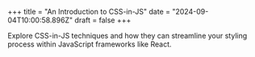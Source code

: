 +++
title = "An Introduction to CSS-in-JS"
date = "2024-09-04T10:00:58.896Z"
draft = false
+++

Explore CSS-in-JS techniques and how they can streamline your styling process within JavaScript frameworks like React.
        